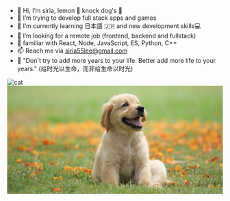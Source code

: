 - :ribbon: Hi, I’m siria, lemon :lemon: knock dog's :dog: 
- 👀 I’m trying to develop full stack apps and games
- 🌱 I’m currently learning 日本語 :jp: and new development skills:computer:
- 💞️ I’m looking for a remote job (frontend, backend and fullstack)
- :hammer: familiar with React, Node, JavaScript, ES, Python, C++
- 📫 Reach me via siria55lee@gmail.com
- :cherry_blossom: "Don't try to add more years to your life. Better add more life to your years." (给时光以生命，而非给生命以时光)

<img src="https://media.giphy.com/media/vFKqnCdLPNOKc/giphy.gif" alt="cat">
<img src="./dog.jpeg" alt="dog"/>

